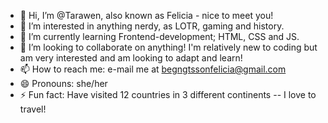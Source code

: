 - 👋 Hi, I’m @Tarawen, also known as Felicia - nice to meet you!
- 👀 I’m interested in anything nerdy, as LOTR, gaming and history.
- 🌱 I’m currently learning Frontend-development; HTML, CSS and JS.
- 💞️ I’m looking to collaborate on anything! I'm relatively new to coding but am very interested and am looking to adapt and learn!
- 📫 How to reach me: e-mail me at begngtssonfelicia@gmail.com
- 😄 Pronouns: she/her
- ⚡ Fun fact: Have visited 12 countries in 3 different continents -- I love to travel!

<!---
Tarawen/Tarawen is a ✨ special ✨ repository because its `README.md` (this file) appears on your GitHub profile.
You can click the Preview link to take a look at your changes.
--->
